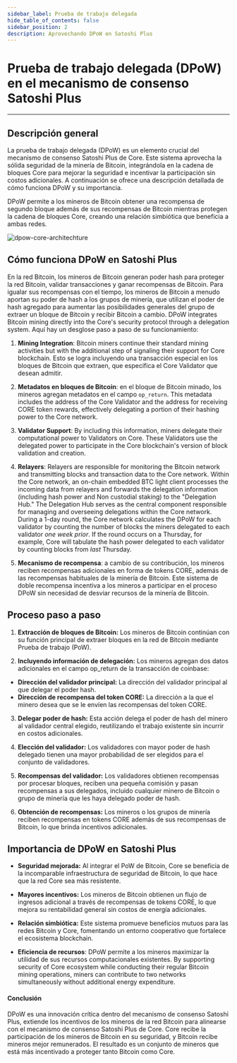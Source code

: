 ```yaml
---
sidebar_label: Prueba de trabajo delegada
hide_table_of_contents: false
sidebar_position: 2
description: Aprovechando DPoW en Satoshi Plus
---
```


# Prueba de trabajo delegada (DPoW) en el mecanismo de consenso Satoshi Plus

---

## Descripción general

La prueba de trabajo delegada (DPoW) es un elemento crucial del mecanismo de consenso Satoshi Plus de Core. Este sistema aprovecha la sólida seguridad de la minería de Bitcoin, integrándola en la cadena de bloques Core para mejorar la seguridad e incentivar la participación sin costos adicionales. A continuación se ofrece una descripción detallada de cómo funciona DPoW y su importancia.

DPoW permite a los mineros de Bitcoin obtener una recompensa de segundo bloque además de sus recompensas de Bitcoin mientras protegen la cadena de bloques Core, creando una relación simbiótica que beneficia a ambas redes.

![dpow-core-architechture](../../../../static/img/staoshi-plus/dpow.jpg)

## Cómo funciona DPoW en Satoshi Plus

En la red Bitcoin, los mineros de Bitcoin generan poder hash para proteger la red Bitcoin, validar transacciones y ganar recompensas de Bitcoin. Para igualar sus recompensas con el tiempo, los mineros de Bitcoin a menudo aportan su poder de hash a los grupos de minería, que utilizan el poder de hash agregado para aumentar las posibilidades generales del grupo de extraer un bloque de Bitcoin y recibir Bitcoin a cambio. DPoW integrates Bitcoin mining directly into the Core's security protocol through a delegation system. Aquí hay un desglose paso a paso de su funcionamiento:

1. **Mining Integration**: Bitcoin miners continue their standard mining activities but with the additional step of signaling their support for Core blockchain. Esto se logra incluyendo una transacción especial en los bloques de Bitcoin que extraen, que especifica el Core Validator que desean admitir.

2. **Metadatos en bloques de Bitcoin**: en el bloque de Bitcoin minado, los mineros agregan metadatos en el campo `op_return`. This metadata includes the address of the Core Validator and the address for receiving CORE token rewards, effectively delegating a portion of their hashing power to the Core network.

3. **Validator Support**: By including this information, miners delegate their computational power to Validators on Core. These Validators use the delegated power to participate in the Core blockchain's version of block validation and creation.

4. **Relayers**: Relayers are responsible for monitoring the Bitcoin network and transmitting blocks and transaction data to the Core network. Within the Core network, an on-chain embedded BTC light client processes the incoming data from relayers and forwards the delegation information (including hash power and Non custodial staking) to the "Delegation Hub." The Delegation Hub serves as the central component responsible for managing and overseeing delegations within the Core network.  During a 1-day round, the Core network calculates the DPoW for each validator by counting the number of blocks the miners delegated to each validator _one week prior_. If the round occurs on a Thursday, for example, Core will tabulate the hash power delegated to each validator by counting blocks from _last_ Thursday.

5. **Mecanismo de recompensa**: a cambio de su contribución, los mineros reciben recompensas adicionales en forma de tokens CORE, además de las recompensas habituales de la minería de Bitcoin. Este sistema de doble recompensa incentiva a los mineros a participar en el proceso DPoW sin necesidad de desviar recursos de la minería de Bitcoin.

## Proceso paso a paso

1. **Extracción de bloques de Bitcoin:** Los mineros de Bitcoin continúan con su función principal de extraer bloques en la red de Bitcoin mediante Prueba de trabajo (PoW).

2. **Incluyendo información de delegación:** Los mineros agregan dos datos adicionales en el campo op_return de la transacción de coinbase:

- **Dirección del validador principal:** La dirección del validador principal al que delegar el poder hash.
- **Dirección de recompensa del token CORE:** La dirección a la que el minero desea que se le envíen las recompensas del token CORE.

3. **Delegar poder de hash:** Esta acción delega el poder de hash del minero al validador central elegido, reutilizando el trabajo existente sin incurrir en costos adicionales.

4. **Elección del validador:** Los validadores con mayor poder de hash delegado tienen una mayor probabilidad de ser elegidos para el conjunto de validadores.

5. **Recompensas del validador:** Los validadores obtienen recompensas por procesar bloques, reciben una pequeña comisión y pasan recompensas a sus delegados, incluido cualquier minero de Bitcoin o grupo de minería que les haya delegado poder de hash.

6. **Obtención de recompensas:** Los mineros o los grupos de minería reciben recompensas en tokens CORE además de sus recompensas de Bitcoin, lo que brinda incentivos adicionales.

## Importancia de DPoW en Satoshi Plus

- **Seguridad mejorada:** Al integrar el PoW de Bitcoin, Core se beneficia de la incomparable infraestructura de seguridad de Bitcoin, lo que hace que la red Core sea más resistente.

- **Mayores incentivos:** Los mineros de Bitcoin obtienen un flujo de ingresos adicional a través de recompensas de tokens CORE, lo que mejora su rentabilidad general sin costos de energía adicionales.

- **Relación simbiótica:** Este sistema promueve beneficios mutuos para las redes Bitcoin y Core, fomentando un entorno cooperativo que fortalece el ecosistema blockchain.

- **Eficiencia de recursos**: DPoW permite a los mineros maximizar la utilidad de sus recursos computacionales existentes. By supporting security of Core ecosystem while conducting their regular Bitcoin mining operations, miners can contribute to two networks simultaneously without additional energy expenditure.

#### **Conclusión**

DPoW es una innovación crítica dentro del mecanismo de consenso Satoshi Plus, extiende los incentivos de los mineros de la red Bitcoin para alinearse con el mecanismo de consenso Satoshi Plus de Core. Core recibe la participación de los mineros de Bitcoin en su seguridad, y Bitcoin recibe mineros mejor remunerados. El resultado es un conjunto de mineros que está más incentivado a proteger tanto Bitcoin como Core.
